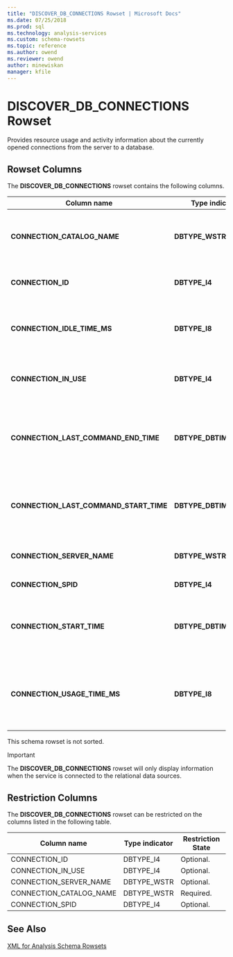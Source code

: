 ```yaml
---
title: "DISCOVER_DB_CONNECTIONS Rowset | Microsoft Docs"
ms.date: 07/25/2018
ms.prod: sql
ms.technology: analysis-services
ms.custom: schema-rowsets
ms.topic: reference
ms.author: owend
ms.reviewer: owend
author: minewiskan
manager: kfile
---
```

# DISCOVER_DB_CONNECTIONS Rowset

  Provides resource usage and activity information about the currently opened connections from the server to a database.  
  
## Rowset Columns  
 The **DISCOVER_DB_CONNECTIONS** rowset contains the following columns.  
  
|Column name|Type indicator|Length|Description|  
|-----------------|--------------------|------------|-----------------|  
|**CONNECTION_CATALOG_NAME**|**DBTYPE_WSTR**||The database name of the currently connected database.|  
|**CONNECTION_ID**|**DBTYPE_I4**||A unique number that identifies the connection.|  
|**CONNECTION_IDLE_TIME_MS**|**DBTYPE_I8**||The idle time, in milliseconds, since the start of the connection.|  
|**CONNECTION_IN_USE**|**DBTYPE_I4**||indicates whether the connection is active (1) or idle (0).|  
|**CONNECTION_LAST_COMMAND_END_TIME**|**DBTYPE_DBTIMESTAMP**||The server UTC date and time when the last command finished its execution.|  
|**CONNECTION_LAST_COMMAND_START_TIME**|**DBTYPE_DBTIMESTAMP**||The server UTC date and time when he last command initiated its execution.|  
|**CONNECTION_SERVER_NAME**|**DBTYPE_WSTR**||The name of the currently connected server.|  
|**CONNECTION_SPID**|**DBTYPE_I4**||The session ID.|  
|**CONNECTION_START_TIME**|**DBTYPE_DBTIMESTAMP**||The server UTC date and time when the connection was initiated.|  
|**CONNECTION_USAGE_TIME_MS**|**DBTYPE_I8**||The connection active time, in milliseconds, since the start of the connection.|  
  
 This schema rowset is not sorted.  
  
> [!IMPORTANT]  
>  The **DISCOVER_DB_CONNECTIONS** rowset will only display information when the service is connected to the relational data sources.  
  
## Restriction Columns  
 The **DISCOVER_DB_CONNECTIONS** rowset can be restricted on the columns listed in the following table.  
  
|Column name|Type indicator|Restriction State|  
|-----------------|--------------------|-----------------------|  
|CONNECTION_ID|DBTYPE_I4|Optional.|  
|CONNECTION_IN_USE|DBTYPE_I4|Optional.|  
|CONNECTION_SERVER_NAME|DBTYPE_WSTR|Optional.|  
|CONNECTION_CATALOG_NAME|DBTYPE_WSTR|Required.|  
|CONNECTION_SPID|DBTYPE_I4|Optional.|  
  
## See Also  
 [XML for Analysis Schema Rowsets](xml-for-analysis-schema-rowsets.md)  
  
  
